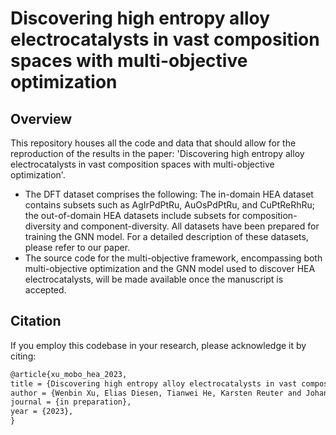 # Discovering high entropy alloy electrocatalysts in vast composition spaces with multi-objective optimization

## Overview
This repository houses all the code and data that should allow for the reproduction of the results in the paper: 'Discovering high entropy alloy electrocatalysts in vast composition spaces with multi-objective optimization'.

- The DFT dataset comprises the following: The in-domain HEA dataset contains subsets such as AgIrPdPtRu, AuOsPdPtRu, and CuPtReRhRu; the out-of-domain HEA datasets include subsets for composition-diversity and component-diversity. All datasets have been prepared for training the GNN model. For a detailed description of these datasets, please refer to our paper.
- The source code for the multi-objective framework, encompassing both multi-objective optimization and the GNN model used to discover HEA electrocatalysts, will be made available once the manuscript is accepted.

## Citation
If you employ this codebase in your research, please acknowledge it by citing:
```latex
@article{xu_mobo_hea_2023,
title = {Discovering high entropy alloy electrocatalysts in vast composition spaces with multi-objective optimization},
author = {Wenbin Xu, Elias Diesen, Tianwei He, Karsten Reuter and Johannes T. Margraf},
journal = {in preparation},
year = {2023},
}
```
